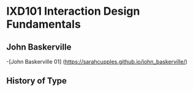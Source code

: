 IXD101 Interaction Design Fundamentals 
======================================

John Baskerville
----------------

-[John Baskerville 01] (https://sarahcupples.github.io/john_baskerville/)


History of Type
---------------
